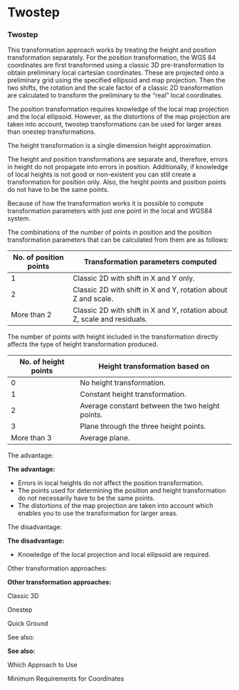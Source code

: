 # Twostep

### Twostep

This transformation approach works by treating the height and position transformation separately. For the position transformation, the WGS 84 coordinates are first transformed using a classic 3D pre-transformation to obtain preliminary local cartesian coordinates. These are projected onto a preliminary grid using the specified ellipsoid and map projection. Then the two shifts, the rotation and the scale factor of a classic 2D transformation are calculated to transform the preliminary to the “real” local coordinates.

The position transformation requires knowledge of the local map projection and the local ellipsoid. However, as the distortions of the map projection are taken into account, twostep transformations can be used for larger areas than onestep transformations.

The height transformation is a single dimension height approximation.

The height and position transformations are separate and, therefore, errors in height do not propagate into errors in position. Additionally, if knowledge of local heights is not good or non-existent you can still create a transformation for position only. Also, the height points and position points do not have to be the same points.

Because of how the transformation works it is possible to compute transformation parameters with just one point in the local and WGS84 system.

The combinations of the number of points in position and the position transformation parameters that can be calculated from them are as follows:

| No. of position points | Transformation parameters computed |
| --- | --- |
| 1 | Classic 2D with shift in X and Y only. |
| 2 | Classic 2D with shift in X and Y, rotation about Z and scale. |
| More than 2 | Classic 2D with shift in X and Y, rotation about Z, scale and residuals. |

The number of points with height included in the transformation directly affects the type of height transformation produced.

| No. of height points | Height transformation based on |
| --- | --- |
| 0 | No height transformation. |
| 1 | Constant height transformation. |
| 2 | Average constant between the two height points. |
| 3 | Plane through the three height points. |
| More than 3 | Average plane. |

The advantage:

**The advantage:**

- Errors in local heights do not affect the position transformation.
- The points used for determining the position and height transformation do not necessarily have to be the same points.
- The distortions of the map projection are taken into account which enables you to use the transformation for larger areas.

The disadvantage:

**The disadvantage:**

- Knowledge of the local projection and local ellipsoid are required.

Other transformation approaches:

**Other transformation approaches:**

Classic 3D

Onestep

Quick Ground

See also:

**See also:**

Which Approach to Use

Minimum Requirements for Coordinates

